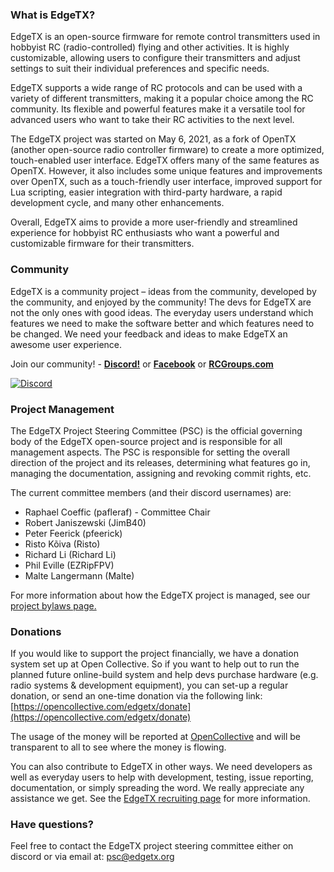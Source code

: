 
### What is EdgeTX?

EdgeTX is an open-source firmware for remote control transmitters used in hobbyist RC (radio-controlled) flying and other activities. It is highly customizable, allowing users to configure their transmitters and adjust settings to suit their individual preferences and specific needs.

EdgeTX supports a wide range of RC protocols and can be used with a variety of different transmitters, making it a popular choice among the RC community. Its flexible and powerful features make it a versatile tool for advanced users who want to take their RC activities to the next level.

The EdgeTX project was started on May 6, 2021, as a fork of OpenTX (another open-source radio controller firmware) to create a more optimized, touch-enabled user interface. EdgeTX offers many of the same features as OpenTX. However, it also includes some unique features and improvements over OpenTX, such as a touch-friendly user interface, improved support for Lua scripting, easier integration with third-party hardware, a rapid development cycle, and many other enhancements.

Overall, EdgeTX aims to provide a more user-friendly and streamlined experience for hobbyist RC enthusiasts who want a powerful and customizable firmware for their transmitters. 

### Community

EdgeTX is a community project – ideas from the community, developed by the community, and enjoyed by the community! The devs for EdgeTX are not the only ones with good ideas. The everyday users understand which features we need to make the software better and which features need to be changed. We need your feedback and ideas to make EdgeTX an awesome user experience.

Join our community! - **[Discord!](https://github.com/EdgeTX/edgetx.github.io/wiki/Community-Guidlines)** or **[Facebook](https://www.facebook.com/groups/edgetx)**  or **[RCGroups.com](https://www.rcgroups.com/forums/showthread.php?3916381-Official-EdgeTX-Discussion-Thread)**

[![Discord](https://img.shields.io/discord/839849772864503828.svg?label=&logo=discord&logoColor=ffffff&color=7389D8&labelColor=6A7EC2)](https://github.com/EdgeTX/edgetx.github.io/wiki/Community-Guidlines)

### Project Management

The EdgeTX Project Steering Committee (PSC) is the official governing body of the EdgeTX open-source project and is responsible for all management aspects. The PSC is responsible for setting the overall direction of the project and its releases, determining what features go in, managing the documentation, assigning and revoking commit rights, etc.

The current committee members (and their discord usernames) are:

- Raphael Coeffic (pafleraf) - Committee Chair
- Robert Janiszewski (JimB40)
- Peter Feerick (pfeerick)
- Risto Kõiva (Risto)
- Richard Li (Richard Li)
- Phil Eville (EZRipFPV)
- Malte Langermann (Malte)

For more information about how the EdgeTX project is managed, see our [project bylaws page.](bylaws.md)

### Donations

If you would like to support the project financially, we have a donation system set up at Open Collective. So if you want to help out to run the planned future online-build system and help devs purchase hardware (e.g. radio systems & development equipment), you can set-up a regular donation, or send an one-time donation via the following link: [https://opencollective.com/edgetx/donate](https://opencollective.com/edgetx/donate)

The usage of the money will be reported at [OpenCollective](https://opencollective.com/edgetx) and will be transparent to all to see where the money is flowing.

You can also contribute to EdgeTX in other ways. We need developers as well as everyday users to help with development, testing, issue reporting, documentation, or simply spreading the word. We really appreciate any assistance we get. See the [EdgeTX recruiting page](https://edgetx.org/recruiting) for more information.

### Have questions?

Feel free to contact the EdgeTX project steering committee either on discord or via email at: psc@edgetx.org 


